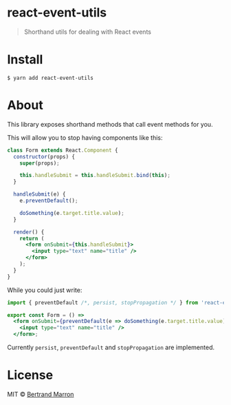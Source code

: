# react-event-utils

> Shorthand utils for dealing with React events

# Install

```cli
$ yarn add react-event-utils
```

# About

This library exposes shorthand methods that call event methods for you.

This will allow you to stop having components like this:

```jsx
class Form extends React.Component {
  constructor(props) {
    super(props);

    this.handleSubmit = this.handleSubmit.bind(this);
  }

  handleSubmit(e) {
    e.preventDefault();

    doSomething(e.target.title.value);
  }

  render() {
    return (
      <form onSubmit={this.handleSubmit}>
        <input type="text" name="title" />
      </form>
    );
  }
}
```

While you could just write:

```jsx
import { preventDefault /*, persist, stopPropagation */ } from 'react-event-utils';

export const Form = () =>
  <form onSubmit={preventDefault(e => doSomething(e.target.title.value))}>
    <input type="text" name="title" />
  </form>;
```

Currently `persist`, `preventDefault` and `stopPropagation` are implemented.


# License

MIT © [Bertrand Marron](https://github.com/tusbar)
